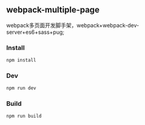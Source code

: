 ## webpack-multiple-page

webpack多页面开发脚手架，webpack+webpack-dev-server+es6+sass+pug;

### Install
```bash
npm install 
```
### Dev
```bash
npm run dev
```
### Build
```bash
npm run build
```